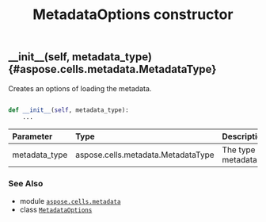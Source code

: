 ﻿---
title: MetadataOptions constructor
second_title: Aspose.Cells for Python via .NET API References
description: 
type: docs
weight: 10
url: /aspose.cells.metadata/metadataoptions/__init__/
is_root: false
---

## \_\_init\_\_(self, metadata_type) {#aspose.cells.metadata.MetadataType}

Creates an options of loading the metadata.



```python

def __init__(self, metadata_type):
    ...
```


| Parameter | Type | Description |
| :- | :- | :- |
| metadata_type | aspose.cells.metadata.MetadataType | The type of metadata. |



### See Also
* module [`aspose.cells.metadata`](../../)
* class [`MetadataOptions`](/cells/python-net/aspose.cells.metadata/metadataoptions)
